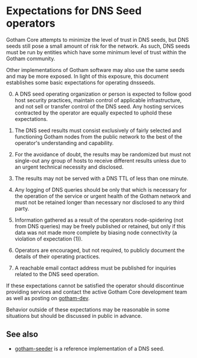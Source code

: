 Expectations for DNS Seed operators
====================================

Gotham Core attempts to minimize the level of trust in DNS seeds,
but DNS seeds still pose a small amount of risk for the network.
As such, DNS seeds must be run by entities which have some minimum
level of trust within the Gotham community.

Other implementations of Gotham software may also use the same
seeds and may be more exposed. In light of this exposure, this
document establishes some basic expectations for operating dnsseeds.

0. A DNS seed operating organization or person is expected to follow good
host security practices, maintain control of applicable infrastructure,
and not sell or transfer control of the DNS seed. Any hosting services
contracted by the operator are equally expected to uphold these expectations.

1. The DNS seed results must consist exclusively of fairly selected and
functioning Gotham nodes from the public network to the best of the
operator's understanding and capability.

2. For the avoidance of doubt, the results may be randomized but must not
single-out any group of hosts to receive different results unless due to an
urgent technical necessity and disclosed.

3. The results may not be served with a DNS TTL of less than one minute.

4. Any logging of DNS queries should be only that which is necessary
for the operation of the service or urgent health of the Gotham
network and must not be retained longer than necessary nor disclosed
to any third party.

5. Information gathered as a result of the operators node-spidering
(not from DNS queries) may be freely published or retained, but only
if this data was not made more complete by biasing node connectivity
(a violation of expectation (1)).

6. Operators are encouraged, but not required, to publicly document the
details of their operating practices.

7. A reachable email contact address must be published for inquiries
related to the DNS seed operation.

If these expectations cannot be satisfied the operator should
discontinue providing services and contact the active Gotham
Core development team as well as posting on
[gotham-dev](https://groups.google.com/g/gothamdev).

Behavior outside of these expectations may be reasonable in some
situations but should be discussed in public in advance.

See also
----------
- [gotham-seeder](https://github.com/sipa/gotham-seeder) is a reference implementation of a DNS seed.
